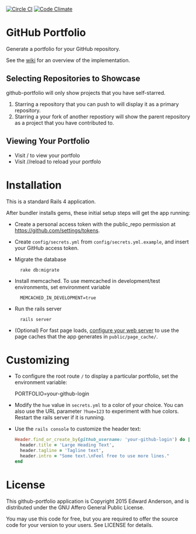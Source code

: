 [![Circle
CI](https://circleci.com/gh/nilbus/github-portfolio.svg?style=shield)](https://circleci.com/gh/nilbus/github-portfolio)
[![Code
Climate](https://codeclimate.com/github/nilbus/github-portfolio/badges/gpa.svg)](https://codeclimate.com/github/nilbus/github-portfolio)

GitHub Portfolio
================

Generate a portfolio for your GitHub repository.

See the [wiki](https://github.com/nilbus/github-portfolio/wiki) for an overview of
the implementation.

Selecting Repositories to Showcase
----------------------------------

github-portfolio will only show projects that you have self-starred.

1. Starring a repository that you can push to will display it as a primary repository.
2. Starring a your fork of another repostiory will show the parent repository as a
   project that you have contributed to.

Viewing Your Portfolio
----------------------

* Visit /<your-github-username> to view your portfolo
* Visit /<your-github-username>/reload to reload your portfolo

Installation
============

This is a standard Rails 4 application.

After bundler installs gems, these initial setup steps will get the app running:

* Create a personal access token with the public\_repo permission at
  https://github.com/settings/tokens.

* Create `config/secrets.yml` from `config/secrets.yml.example`, and insert your
  GitHub access token.

* Migrate the database

        rake db:migrate

* Install memcached. To use memcached in development/test environments, set
  environment variable

        MEMCACHED_IN_DEVELOPMENT=true

* Run the rails server

        rails server

* (Optional) For fast page loads, [configure your web server][1] to use the page
  caches that the app generates in `public/page_cache/`.

[1]: https://github.com/rails/actionpack-page_caching/issues/27#issuecomment-110550147

Customizing
===========

* To configure the root route `/` to display a particular portfolio, set the
  environment variable:

    PORTFOLIO=your-github-login

* Modify the `hue` value in `secrets.yml` to a color of your choice.
  You can also use the URL parameter `?hue=123` to experiment with hue colors.
  Restart the rails server if it is running.

* Use the `rails console` to customize the header text:

    ```ruby
    Header.find_or_create_by(github_username: 'your-github-login') do |header|
      header.title = 'Large Heading Text',
      header.tagline = 'Tagline text',
      header.intro = "Some text.\nFeel free to use more lines."
    end
    ```

License
=======

This github-portfolio application is Copyright 2015 Edward Anderson,
and is distributed under the GNU Affero General Public License.

You may use this code for free, but you are required to offer the source code
for your version to your users. See LICENSE for details.
